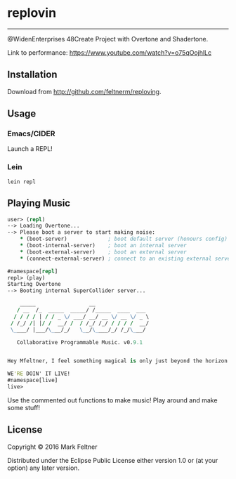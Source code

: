 # replovin
----

@WidenEnterprises 48Create Project with Overtone and Shadertone.

Link to performance: https://www.youtube.com/watch?v=o75qOojhlLc

## Installation

Download from http://github.com/feltnerm/reploving.

## Usage

### Emacs/CIDER

Launch a REPL!

### Lein

```
lein repl
```


## Playing Music

```clojure
user> (repl)
--> Loading Overtone...
--> Please boot a server to start making noise:
    * (boot-server)             ; boot default server (honours config)
    * (boot-internal-server)    ; boot an internal server
    * (boot-external-server)    ; boot an external server
    * (connect-external-server) ; connect to an existing external server

#namespace[repl]
repl> (play)
Starting Overtone
--> Booting internal SuperCollider server...

    _____                 __
   / __  /_  _____  _____/ /_____  ____  ___
  / / / / | / / _ \/ ___/ __/ __ \/ __ \/ _ \
 / /_/ /| |/ /  __/ /  / /_/ /_/ / / / /  __/
 \____/ |___/\___/_/   \__/\____/_/ /_/\___/

   Collaborative Programmable Music. v0.9.1


Hey Mfeltner, I feel something magical is only just beyond the horizon...

WE'RE DOIN' IT LIVE!
#namespace[live]
live> 
```

Use the commented out functions to make music! Play around and make some stuff!

## License

Copyright © 2016 Mark Feltner

Distributed under the Eclipse Public License either version 1.0 or (at
your option) any later version.
